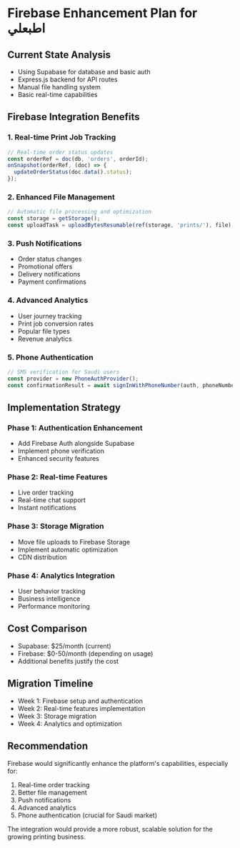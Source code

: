 # Firebase Enhancement Plan for اطبعلي

## Current State Analysis
- Using Supabase for database and basic auth
- Express.js backend for API routes
- Manual file handling system
- Basic real-time capabilities

## Firebase Integration Benefits

### 1. Real-time Print Job Tracking
```javascript
// Real-time order status updates
const orderRef = doc(db, 'orders', orderId);
onSnapshot(orderRef, (doc) => {
  updateOrderStatus(doc.data().status);
});
```

### 2. Enhanced File Management
```javascript
// Automatic file processing and optimization
const storage = getStorage();
const uploadTask = uploadBytesResumable(ref(storage, 'prints/'), file);
```

### 3. Push Notifications
- Order status changes
- Promotional offers
- Delivery notifications
- Payment confirmations

### 4. Advanced Analytics
- User journey tracking
- Print job conversion rates
- Popular file types
- Revenue analytics

### 5. Phone Authentication
```javascript
// SMS verification for Saudi users
const provider = new PhoneAuthProvider();
const confirmationResult = await signInWithPhoneNumber(auth, phoneNumber);
```

## Implementation Strategy

### Phase 1: Authentication Enhancement
- Add Firebase Auth alongside Supabase
- Implement phone verification
- Enhanced security features

### Phase 2: Real-time Features
- Live order tracking
- Real-time chat support
- Instant notifications

### Phase 3: Storage Migration
- Move file uploads to Firebase Storage
- Implement automatic optimization
- CDN distribution

### Phase 4: Analytics Integration
- User behavior tracking
- Business intelligence
- Performance monitoring

## Cost Comparison
- Supabase: $25/month (current)
- Firebase: $0-50/month (depending on usage)
- Additional benefits justify the cost

## Migration Timeline
- Week 1: Firebase setup and authentication
- Week 2: Real-time features implementation
- Week 3: Storage migration
- Week 4: Analytics and optimization

## Recommendation
Firebase would significantly enhance the platform's capabilities, especially for:
1. Real-time order tracking
2. Better file management
3. Push notifications
4. Advanced analytics
5. Phone authentication (crucial for Saudi market)

The integration would provide a more robust, scalable solution for the growing printing business.